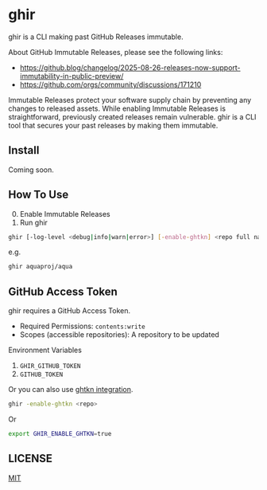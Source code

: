 # ghir

ghir is a CLI making past GitHub Releases immutable.

About GitHub Immutable Releases, please see the following links:

- https://github.blog/changelog/2025-08-26-releases-now-support-immutability-in-public-preview/
- https://github.com/orgs/community/discussions/171210

Immutable Releases protect your software supply chain by preventing any changes to released assets.
While enabling Immutable Releases is straightforward, previously created releases remain vulnerable.
ghir is a CLI tool that secures your past releases by making them immutable.

## Install

Coming soon.

## How To Use

0. Enable Immutable Releases
1. Run ghir

```sh
ghir [-log-level <debug|info|warn|error>] [-enable-ghtkn] <repo full name>
```

e.g.

```sh
ghir aquaproj/aqua
```

## GitHub Access Token

ghir requires a GitHub Access Token.

- Required Permissions: `contents:write`
- Scopes (accessible repositories): A repository to be updated

Environment Variables

1. `GHIR_GITHUB_TOKEN`
1. `GITHUB_TOKEN`

Or you can also use [ghtkn integration](https://github.com/suzuki-shunsuke/ghtkn).

```sh
ghir -enable-ghtkn <repo>
```

Or

```sh
export GHIR_ENABLE_GHTKN=true
```

## LICENSE

[MIT](LICENSE)
